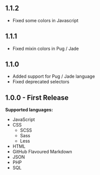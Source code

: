 ## 1.1.2
- Fixed some colors in Javascript

## 1.1.1
- Fixed mixin colors in Pug / Jade

## 1.1.0
- Added support for Pug / Jade language
- Fixed deprecated selectors

## 1.0.0 - First Release
**Supported languages:**
- JavaScript
- CSS
  - SCSS
  - Sass
  - Less
- HTML
- GitHub Flavoured Markdown
- JSON
- PHP
- SQL
